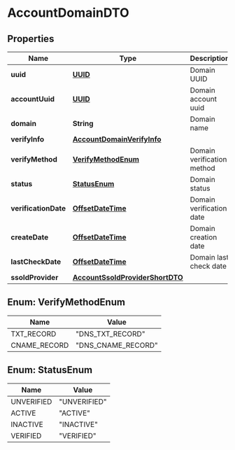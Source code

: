 # AccountDomainDTO

## Properties
Name | Type | Description | Notes
------------ | ------------- | ------------- | -------------
**uuid** | [**UUID**](UUID.md) | Domain UUID |  [optional]
**accountUuid** | [**UUID**](UUID.md) | Domain account uuid |  [optional]
**domain** | **String** | Domain name |  [optional]
**verifyInfo** | [**AccountDomainVerifyInfo**](AccountDomainVerifyInfo.md) |  |  [optional]
**verifyMethod** | [**VerifyMethodEnum**](#VerifyMethodEnum) | Domain verification method |  [optional]
**status** | [**StatusEnum**](#StatusEnum) | Domain status |  [optional]
**verificationDate** | [**OffsetDateTime**](OffsetDateTime.md) | Domain verification date |  [optional]
**createDate** | [**OffsetDateTime**](OffsetDateTime.md) | Domain creation date |  [optional]
**lastCheckDate** | [**OffsetDateTime**](OffsetDateTime.md) | Domain last check date |  [optional]
**ssoIdProvider** | [**AccountSsoIdProviderShortDTO**](AccountSsoIdProviderShortDTO.md) |  |  [optional]

<a name="VerifyMethodEnum"></a>
## Enum: VerifyMethodEnum
Name | Value
---- | -----
TXT_RECORD | &quot;DNS_TXT_RECORD&quot;
CNAME_RECORD | &quot;DNS_CNAME_RECORD&quot;

<a name="StatusEnum"></a>
## Enum: StatusEnum
Name | Value
---- | -----
UNVERIFIED | &quot;UNVERIFIED&quot;
ACTIVE | &quot;ACTIVE&quot;
INACTIVE | &quot;INACTIVE&quot;
VERIFIED | &quot;VERIFIED&quot;

